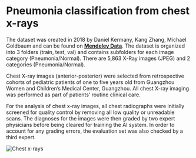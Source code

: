 # Pneumonia classification from chest x-rays 

The dataset was created in 2018 by Daniel Kermany, Kang Zhang, Michael Goldbaum and can be found on **[Mendeley Data](https://data.mendeley.com/datasets/rscbjbr9sj/2)**. The dataset is organized into 3 folders (train, test, val) and contains subfolders for each image category (Pneumonia/Normal). There are 5,863 X-Ray images (JPEG) and 2 categories (Pneumonia/Normal).

Chest X-ray images (anterior-posterior) were selected from retrospective cohorts of pediatric patients of one to five years old from Guangzhou Women and Children’s Medical Center, Guangzhou. All chest X-ray imaging was performed as part of patients’ routine clinical care.

For the analysis of chest x-ray images, all chest radiographs were initially screened for quality control by removing all low quality or unreadable scans. The diagnoses for the images were then graded by two expert physicians before being cleared for training the AI system. In order to account for any grading errors, the evaluation set was also checked by a third expert.

![Chest x-rays](https://marlin-prod.literatumonline.com/cms/attachment/538d3845-028b-4666-af36-7fba78c5c774/figs6.jpg)
